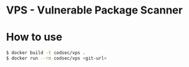 # VPS - Vulnerable Package Scanner
# How to use
```bash
$ docker build -t codsec/vps .
$ docker run --rm codsec/vps <git-url>
```